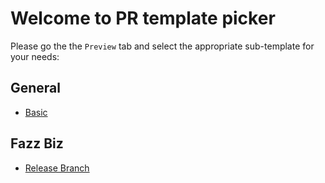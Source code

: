 # Welcome to PR template picker

Please go the the `Preview` tab and select the appropriate sub-template for your needs:

## General

- [Basic](?expand=1&template=basic.md)

## Fazz Biz

- [Release Branch](?expand=1&template=fb_release_branch.md)
